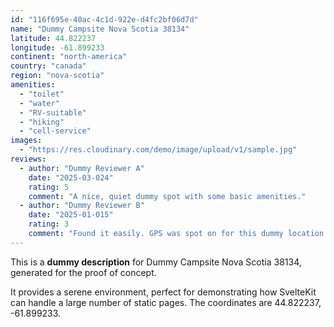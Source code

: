 ```yaml
---
id: "116f695e-40ac-4c1d-922e-d4fc2bf06d7d"
name: "Dummy Campsite Nova Scotia 38134"
latitude: 44.822237
longitude: -61.899233
continent: "north-america"
country: "canada"
region: "nova-scotia"
amenities:
  - "toilet"
  - "water"
  - "RV-suitable"
  - "hiking"
  - "cell-service"
images:
  - "https://res.cloudinary.com/demo/image/upload/v1/sample.jpg"
reviews:
  - author: "Dummy Reviewer A"
    date: "2025-03-024"
    rating: 5
    comment: "A nice, quiet dummy spot with some basic amenities."
  - author: "Dummy Reviewer B"
    date: "2025-01-015"
    rating: 3
    comment: "Found it easily. GPS was spot on for this dummy location."
---
```


This is a **dummy description** for Dummy Campsite Nova Scotia 38134, generated for the proof of concept.

It provides a serene environment, perfect for demonstrating how SvelteKit can handle a large number of static pages. The coordinates are 44.822237, -61.899233.

